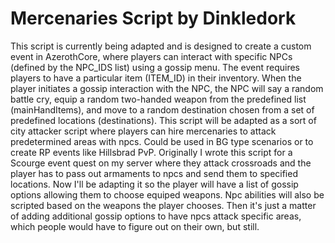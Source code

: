 # Mercenaries Script by Dinkledork
This script is currently being adapted and is designed to create a custom event in AzerothCore, where players can interact with specific NPCs (defined by the NPC_IDS list) using a gossip menu. The event requires players to have a particular item (ITEM_ID) in their inventory. When the player initiates a gossip interaction with the NPC, the NPC will say a random battle cry, equip a random two-handed weapon from the predefined list (mainHandItems), and move to a random destination chosen from a set of predefined locations (destinations). This script will be adapted as a sort of city attacker script where players can hire mercenaries to attack predetermined areas with npcs. Could be used in BG type scenarios or to create RP events like Hillsbrad PvP. Originally I wrote this script for a Scourge event quest on my server where they attack crossroads and the player has to pass out armaments to npcs and send them to specified locations. Now I'll be adapting it so the player will have a list of gossip options allowing them to choose equiped weapons. Npc abilities will also be scripted based on the weapons the player chooses. Then it's just a matter of adding additional gossip options to have npcs attack specific areas, which people would have to figure out on their own, but still.

